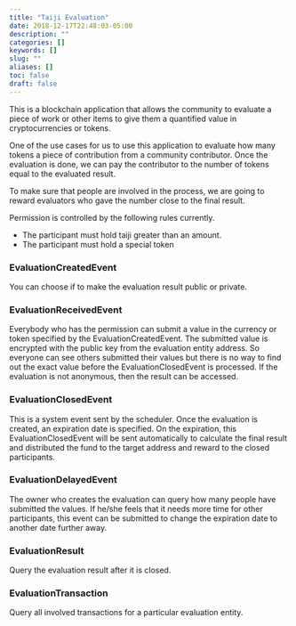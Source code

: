 ```yaml
---
title: "Taiji Evaluation"
date: 2018-12-17T22:48:03-05:00
description: ""
categories: []
keywords: []
slug: ""
aliases: []
toc: false
draft: false
---
```


This is a blockchain application that allows the community to evaluate a piece of work or other items to give them a quantified value in cryptocurrencies or tokens. 

One of the use cases for us to use this application to evaluate how many tokens a piece of contribution from a community contributor. Once the evaluation is done, we can pay the contributor to the number of tokens equal to the evaluated result. 

To make sure that people are involved in the process, we are going to reward evaluators who gave the number close to the final result. 

Permission is controlled by the following rules currently. 

* The participant must hold taiji greater than an amount. 
* The participant must hold a special token

### EvaluationCreatedEvent

You can choose if to make the evaluation result public or private. 

### EvaluationReceivedEvent

Everybody who has the permission can submit a value in the currency or token specified by the EvaluationCreatedEvent. The submitted value is encrypted with the public key from the evaluation entity address. So everyone can see others submitted their values but there is no way to find out the exact value before the EvaluationClosedEvent is processed. If the evaluation is not anonymous, then the result can be accessed. 

### EvaluationClosedEvent

This is a system event sent by the scheduler. Once the evaluation is created, an expiration date is specified. On the expiration, this EvaluationClosedEvent will be sent automatically to calculate the final result and distributed the fund to the target address and reward to the closed participants. 

### EvaluationDelayedEvent

The owner who creates the evaluation can query how many people have submitted the values. If he/she feels that it needs more time for other participants, this event can be submitted to change the expiration date to another date further away. 


### EvaluationResult

Query the evaluation result after it is closed. 

### EvaluationTransaction

Query all involved transactions for a particular evaluation entity. 

